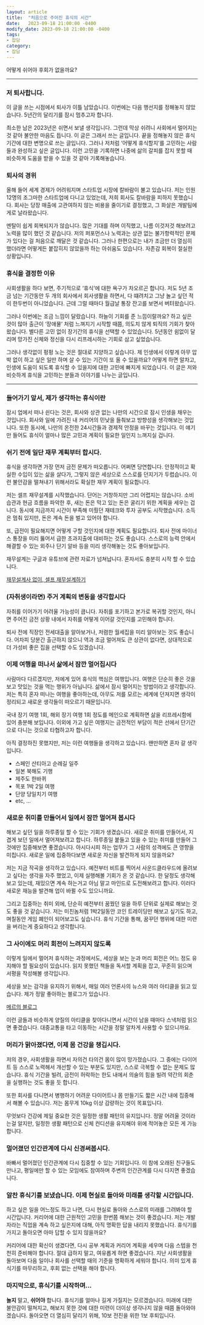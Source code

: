 ```yaml
---
layout: article
title:  "처음으로 주어진 휴식의 시간"
date:   2023-09-18 21:00:00 -0400
modify_date: 2023-09-18 21:00:00 -0400
tags:
- 잡담
category: 
- 잡담
---
```


어떻게 쉬어야 후회가 없을까요?

<!--more-->
-----

### 저 퇴사합니다.

이 글을 쓰는 시점에서 퇴사가 이틀 남았습니다. 이번에는 다음 행선지를 정해놓지 않았습니다. 5년간의 달리기를 잠시 멈추고자 합니다.

최소한 남은 2023년은 쉬면서 보낼 생각입니다. 그런데 막상 쉬려니 사회에서 멀어지는 것 같아 불안한 마음도 듭니다. 이 글은 그래서 쓰는 글입니다. 끝을 정해놓지 않은 휴식 기간에 대한 변명으로 쓰는 글입니다. 그러나 저처럼 ‘어떻게 휴식할지’를 고민하는 사람들과 완성하고 싶은 글입니다. 이런 고민을 기록하면 나중에 삶의 갈피를 잡지 못할 때 비슷하게 도움을 받을 수 있을 것 같아 기록해놓습니다.

### 퇴사의 경위

올해 들어 세계 경제가 어려워지며 스타트업 시장에 칼바람이 불고 있습니다. 저는 인원 12명의 조그마한 스타트업에 다니고 있었는데, 저희 회사도 칼바람을 피하지 못했습니다. 회사는 당장 매출에 고관여하지 않는 비용을 줄이기로 결정했고, 그 화살은 개발팀에게로 날라왔습니다.

멘탈이 쉽게 회복되지가 않습니다. 많은 기대를 하며 이직했고, 나름 이것저것 해보려고 노력을 많이 했던 것 같습니다. 저의 퍼포먼스나 노력과는 상관 없는 불가항력적인 문제가 있다는 걸 처음으로 깨달은 것 같습니다. 그러나 한편으로는 내가 조금만 더 열심히 했더라면 어떻게든 붙잡히지 않았을까 하는 아쉬움도 있습니다. 자존감 회복이 절실한 상황입니다.

### 휴식을 결정한 이유

사회생활을 하다 보면, 주기적으로 ‘휴식’에 대한 욕구가 차오르곤 합니다. 저도 5년 조금 넘는 기간동안 두 개의 회사에서 회사생활을 하면서, 다 떄려치고 그냥 놀고 싶던 적이 한두번이 아니었습니다. 근데 그럴 때마다 월급날 통장 잔고를 보면서 버텨왔습니다.

그러나 이번에는 조금 느낌이 달랐습니다. 하늘이 기회를 준 느낌이랄까요? 하고 싶은 것이 많아 출근이 ‘장애물’ 처럼 느껴지기 시작할 때쯤, 의도치 않게 퇴직의 기회가 찾아왔습니다. 별다른 고민 없이 장기간의 휴식을 선택할 수 있었습니다. 5년동안 쉼없이 달리며 망가진 신체와 정신을 다시 리프레시하는 기회로 삼고 싶었습니다.

그러나 생각없이 펑펑 노는 것은 절대로 지양하고 싶습니다. 제 인생에서 이렇게 아무 압박 없이 하고 싶은 일만 하며 살 수 있는 기간이 또 올 수 있을까요? 어떻게 하면 알차고, 인생에 도움이 되도록 휴식할 수 있을지에 대한 고민에 빠지게 되었습니다. 이 글은 저와 비슷하게 휴식을 고민하는 분들과 이야기를 나누는 글입니다.

---

### 들어가기 앞서, 제가 생각하는 휴식이란

잠시 업에서 떠나 쉰다는 것은, 회사와 상관 없는 나만의 시간으로 잠시 인생을 채우는 것입니다. 회사와 일에 가려진 내 커리어의 민낮을 들춰보고 방향성을 생각해보는 것입니다. 또한 동시에, 나만의 온전한 24시간들과 경제적 안정을 바꾸는 것입니다. 이 얘기만 들어도 휴식이 얼마나 많은 고민과 계획이 필요한 일인지 느껴지실 겁니다.

### 쉬기 전에 일단 재무 계획부터 합시다.

휴식을 생각하면 가장 먼저 금전 문제가 떠오릅니다. 어쩌면 당연합니다. 안정적이고 확실한 수입이 있는 삶을 살다가, 그렇지 않은 세상으로 스스로를 던지기가 두렵습니다. 이런 불안감을 떨쳐내기 위해서라도 확실한 재무 계획이 필요합니다.

저는 셀프 재무설계를 시작했습니다. 단어는 거창하지만 그리 어렵지는 않습니다. 소비 습관과 현금 흐름을 파악한 후, 새는 돈은 막고 있는 돈은 굴리기 위한 계획을 세우는 겁니다. 동시에 지금까지 시간이 부족해 미뤘던 재테크와 투자 공부도 시작했습니다. 소득은 멈춰 있지만, 돈은 계속 돈을 벌고 있어야 합니다.

또, 급전이 필요해지면 어떻게 구할 것인지에 대한 계획도 필요합니다. 퇴사 전에 마이너스 통장을 미리 뚫어서 급한 초과지출에 대비하는 것도 좋습니다. 스스로의 능력 안에서 해결할 수 있는 외주나 단기 알바 등을 미리 생각해놓는 것도 좋아보입니다.

재무설계는 구글과 유튜브에 관련 자료가 넘쳐납니다. 혼자서도 충분히 시작 할 수 있습니다.

[재무설계사 없이, 셀프 재무설계하기](https://brunch.co.kr/@banksalad/185)

### (자취생이라면) 주거 계획의 변동을 생각합시다

자취를 이어가기 어려울 가능성이 큽니다. 자취를 포기하고 본가로 복귀할 것인지, 아니면 주어진 금전 상황 내에서 자취를 어떻게 이어갈 것인지를 고민해야 합니다.

퇴사 전에 직장인 전세대출을 알아보거나, 저렴한 월세집을 미리 알아보는 것도 좋습니다. 어차피 당분간 출근하지 않으니 역과 조금 멀어져도 큰 상관이 없다면, 상대적으로 더 가성비 좋은 집을 선택할 수도 있겠습니다.

### 이제 여행을 떠나서 삶에서 잠깐 멀어집시다

사람마다 다르겠지만, 저에게 있어 휴식의 핵심은 여행입니다. 여행은 단순히 좋은 것을 보고 맛있는 것을 먹는 행위가 아닙니다. 삶에서 잠시 멀어지는 방법이라고 생각합니다. 저는 특히 혼자 떠나는 여행을 좋아하는데, 아무도 저를 모르는 세계에 던져지면 생각이 정리되고 새로운 생각들이 떠오르기 때문입니다.

국내 장기 여행 1회, 해외 장기 여행 1회 정도를 메인으로 계획하면 삶을 리프레시함에 있어 충분해 보입니다. 이외에 가고 싶은 여행지는 금전적인 부담이 적은 선에서 단기간으로 다니는 것으로 타협하고자 합니다.

아직 결정하진 못했지만, 저는 이런 여행들을 생각하고 있습니다. 왠만하면 혼자 갈 생각입니다.

- 스페인 산티아고 순례길 일주
- 일본 북해도 기행
- 제주도 한바퀴
- 목포 1박 2일 여행
- 단양 당일치기 여행
- etc, …

### 새로운 취미를 만들어서 일에서 잠깐 멀어져 봅시다

해보고 싶던 일을 하루종일 할 수 있는 기회가 생겼습니다. 새로운 취미를 만들어서, 지겹게 보던 일에서 멀어져보려고 합니다. 하루종일 붙들고 있을 수 있는 취미를 만들어 그것에만 집중해보면 좋겠습니다. 아시다시피 하는 업무가 그 사람의 성격에도 큰 영향을 미칩니다. 새로운 일에 집중하다보면 새로운 자신을 발견하게 되지 않을까요?

저는 지금 작곡을 생각하고 있습니다. 예전부터 비트를 찍어서 사운드클라우드에 올려보고 싶다는 생각을 자주 했었고, 이제 실행해볼 기회가 온 것 같습니다. 한 달정도 생각해보고 있는데, 재밌으면 계속 하는거고 아님 말고 마인드로 도전해보려고 합니다. 이러다 새로운 재능을 발견해 업이 바뀔 수도 있으니까요.

그리고 집중하는 취미 외에, 단순히 예전부터 꿈꿨던 일을 하루 단위로 실제로 해보는 것도 좋을 것 같습니다. 저는 미친놈처럼 1박2일동안 코인 트레이딩만 해보고 싶기도 하고, 며칠동안 게임 폐인이 되어보고도 싶습니다. 휴식 기간을 통해, 꿈꾸던 행위에 대한 미련을 버리는게 중요하다고 생각합니다.

### 그 사이에도 머리 회전이 느려지지 않도록

이렇게 일에서 멀어저 휴식하는 과정에서도, 세상을 보는 눈과 머리 회전은 어느 정도 유지해야 할 필요성이 있습니다. 읽지 못했던 책들을 독서할 계획을 잡고, 꾸준히 읽으며 서평을 작성해볼 생각입니다.

세상을 보는 감각을 유지하기 위해서, 매일 여러 언론사의 뉴스와 여러 아티클을 읽고 있습니다. 제가 정말 좋아하는 블로그가 있습니다.

[메르의 블로그](https://blog.naver.com/ranto28)

이런 글들과 비슷하게 양질의 아티클을 찾아다니면서 시간이 남을 때마다 스낵처럼 읽으면 좋겠습니다. 대중교통을 타고 이동하는 시간을 정말 알차게 사용할 수 있으니까요.

### 머리가 맑아졌다면, 이제 몸 건강을 챙깁시다.

저의 경우, 사회생활을 하면서 자의건 타의건 몸이 많이 망가졌습니다. 그 중에는 다이어트 등 스스로 노력해서 개선할 수 있는 부분도 있지만, 스스로 극복할 수 없는 문제도 많습니다. 휴식 기간을 빌려, 금전이 허락하는 한도 내에서 의술의 힘을 빌려 약간의 회춘을 실행하는 것도 좋을 듯 합니다.

또한 회사를 다니면서 병행하기 어려운 다이어트나 몸 만들기도 짧은 시간 내에 집중해서 해볼 수 있습니다. 저는 몸무게 10kg 이상 감량하는 것이 목표입니다.

무엇보다 건강에 제일 중요한 것은 일정한 생활 패턴의 유지입니다. 정말 어려울 것이라는걸 알지만, 일정한 생활 패턴으로 신체 컨디션을 유지해야 위에 적어놓은 모든 게 가능합니다.

### 멀어졌던 인간관계에 다시 신경써봅시다.

바빠서 멀어졌던 인간관계에 다시 집중할 수 있는 기회입니다. 이 참에 오래된 친구들도 만나고, 평일에만 할 수 있는 모임에도 참여하며 주변의 인간관계를 다시 다지면 좋겠습니다.

### 알찬 휴식기를 보냈습니다. 이제 현실로 돌아와 미래를 생각할 시간입니다.

하고 싶은 일을 어느정도 하고 나면, 다시 현실로 돌아와 스스로의 미래를 그려봐야 할 시간입니다. 커리어에 대한 근원적인 고민을 한번쯤 해보는 것이 좋겠습니다. 저는 개발자라는 직업을 계속 하고 싶은지에 대해, 아직 명확한 답을 내리지 못했습니다. 휴식기를 가지고 돌아오면 아마 답할 수 있지 않을까요?

커리어에 대한 확신이 생겼다면, 다시 공부 계획과 커리어 계획을 세우며 다음 스텝을 천천히 준비해야 합니다. 절대 급하지 말고, 여유롭게 하면 좋겠습니다. 지난 사회생활을 돌아보며 다음 일이나 회사를 선택할 때의 기준을 명확하게 세워야 합니다. 의미 있게 휴식기를 마무리하고, 후회 없는 선택을 해야 합니다.

### 마지막으로, 휴식기를 시작하며…

**놀지** 말고, **쉬어야** 합니다. 휴식기를 얼마나 길게 가질지는 모르겠습니다. 미래에 대한 불안감이 떨쳐지고, 해보지 못한 것에 대한 미련이 더이상 생각나지 않을 때쯤 돌아와야겠습니다. 돌아오면 더 열심히 달리기 위해, 10보 전진을 위한 1보 후퇴입니다.